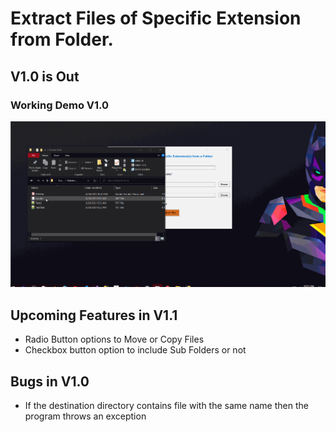 # Extract Files of Specific Extension from Folder.
## V1.0 is Out
### Working Demo V1.0
![Working Demo V1.0](WorkingDemo.gif)

## Upcoming Features in V1.1
* Radio Button options to Move or Copy Files
* Checkbox button option to include Sub Folders or not

## Bugs in V1.0
- If the destination directory contains file with the same name then the program throws an exception
